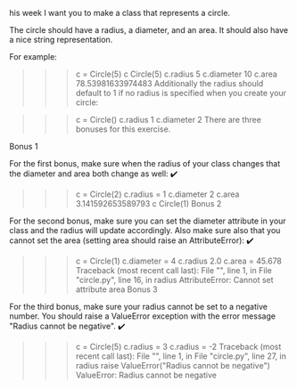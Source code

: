 his week I want you to make a class that represents a circle.

The circle should have a radius, a diameter, and an area. It should also have a nice string representation.

For example:

>>> c = Circle(5)
>>> c
Circle(5)
>>> c.radius
5
>>> c.diameter
10
>>> c.area
78.53981633974483
Additionally the radius should default to 1 if no radius is specified when you create your circle:

>>> c = Circle()
>>> c.radius
1
>>> c.diameter
2
There are three bonuses for this exercise.

Bonus 1

For the first bonus, make sure when the radius of your class changes that the diameter and area both change as well: ✔️

>>> c = Circle(2)
>>> c.radius = 1
>>> c.diameter
2
>>> c.area
3.141592653589793
>>> c
Circle(1)
Bonus 2

For the second bonus, make sure you can set the diameter attribute in your class and the radius will update accordingly. Also make sure also that you cannot set the area (setting area should raise an AttributeError): ✔️

>>> c = Circle(1)
>>> c.diameter = 4
>>> c.radius
2.0
>>> c.area = 45.678
Traceback (most recent call last):
  File "<stdin>", line 1, in <module>
  File "circle.py", line 16, in radius
AttributeError: Cannot set attribute area
Bonus 3

For the third bonus, make sure your radius cannot be set to a negative number. You should raise a ValueError exception with the error message "Radius cannot be negative". ✔️

>>> c = Circle(5)
>>> c.radius = 3
>>> c.radius = -2
Traceback (most recent call last):
  File "<stdin>", line 1, in <module>
  File "circle.py", line 27, in radius
    raise ValueError("Radius cannot be negative")
ValueError: Radius cannot be negative